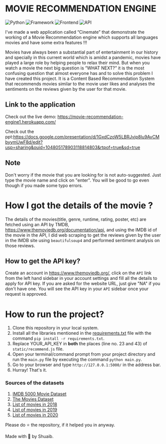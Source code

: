 # MOVIE RECOMMENDATION ENGINE

![Python](https://img.shields.io/badge/Python-3.8-blueviolet)
![Framework](https://img.shields.io/badge/Framework-Flask-red)
![Frontend](https://img.shields.io/badge/Frontend-HTML/CSS/JS-green)
![API](https://img.shields.io/badge/API-TMDB-fcba03)

I've made a web application called “Cinemate” that demonstrate the working of a Movie Recommendation engine which supports all languages movies and have some extra features !!!

Movies have always been a substantial part of entertainment in our history and specially in this current world which is amidst a pandemic, movies have played a large role by helping people to relax their mind. But when you watch a movie the next big question is “WHAT NEXT?” it is the most confusing question that almost everyone has and to solve this problem I have created this project. It is a Content Based Recommendation System that recommends movies similar to the movie user likes and analyses the sentiments on the reviews given by the user for that movie.

## Link to the application

Check out the live demo: https://movie-recommendation-engine1.herokuapp.com/

Check out the ppt:https://docs.google.com/presentation/d/1GxdCzoW5LBRJvjp8lu9AvCMbyymUwF8d/edit?usp=sharing&ouid=104805178903118814803&rtpof=true&sd=true

## Note

Don't worry if the movie that you are looking for is not auto-suggested. Just type the movie name and click on "enter". You will be good to go even though if you made some typo errors.


# How I got the details of the movie ?

The details of the movies(title, genre, runtime, rating, poster, etc) are fetched using an API by TMDB, https://www.themoviedb.org/documentation/api, and using the IMDB id of the movie in the API, I did web scraping to get the reviews given by the user in the IMDB site using `beautifulsoup4` and performed sentiment analysis on those reviews.

## How to get the API key?

Create an account in https://www.themoviedb.org/, click on the `API` link from the left hand sidebar in your account settings and fill all the details to apply for API key. If you are asked for the website URL, just give "NA" if you don't have one. You will see the API key in your `API` sidebar once your request is approved.

# How to run the project?

1. Clone this repository in your local system.
2. Install all the libraries mentioned in the [requirements.txt](https://github.com/shoebxsiddiqui/Movie-Recommendation-Engine/blob/main/requirements.txt) file with the command `pip install -r requirements.txt`.
3. Replace YOUR_API_KEY in **both** the places (line no. 23 and 43) of `static/recommend.js` file.
4. Open your terminal/command prompt from your project directory and run the `main.py` file by executing the command `python main.py`.
5. Go to your browser and type `http://127.0.0.1:5000/` in the address bar.
6. Hurray! That's it.

### Sources of the datasets 

1. [IMDB 5000 Movie Dataset](https://www.kaggle.com/carolzhangdc/imdb-5000-movie-dataset)
2. [The Movies Dataset](https://www.kaggle.com/rounakbanik/the-movies-dataset)
3. [List of movies in 2018](https://en.wikipedia.org/wiki/List_of_American_films_of_2018)
4. [List of movies in 2019](https://en.wikipedia.org/wiki/List_of_American_films_of_2019)
5. [List of movies in 2020](https://en.wikipedia.org/wiki/List_of_American_films_of_2020)

Please do ⭐ the repository, if it helped you in anyway.

Made with 💖 by Shuaib.

